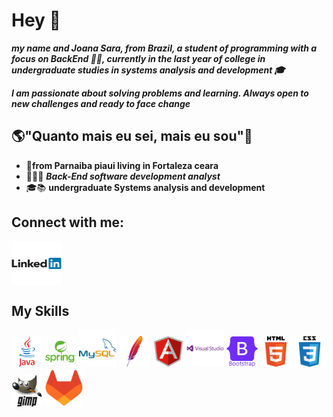 
# Hey 👋
***my name and Joana Sara, from Brazil, a student of programming with a focus on BackEnd 👩‍💻, currently in the last year of college in undergraduate studies in systems analysis and development 🎓***

***I am passionate about solving problems and learning. Always open to new challenges and ready to face change***


## 🌎"**Quanto mais eu sei, mais eu sou**"🧠

 

 - 📍**from Parnaiba piaui living in Fortaleza ceara**
 - 👩🏻‍💻 ***Back-End software development analyst***
- 🎓📚 **undergraduate Systems analysis and development**


## Connect with me:

<a href="https://www.linkedin.com/in/joana-sara-82212a197/" target="_black">
       <img align="center" alt="sara-linkedin" height="70" width="80" src="https://raw.githubusercontent.com/devicons/devicon/master/icons/linkedin/linkedin-original-wordmark.svg" style="max-width: 100%;">
       </a>

## My Skills
  <img src="https://raw.githubusercontent.com/devicons/devicon/master/icons/java/java-original-wordmark.svg" alt="rails" width="50" height="50"  style="max-width: 100%;"></img>
  <img src="https://raw.githubusercontent.com/devicons/devicon/master/icons/spring/spring-original-wordmark.svg" alt="rails" width="50" height="50" style="max-width: 100%;"></img>
    <img src="https://raw.githubusercontent.com/devicons/devicon/master/icons/mysql/mysql-original-wordmark.svg" alt="rails" width="60" height="60"  style="max-width: 100%;"></img>
   <img src="https://raw.githubusercontent.com/devicons/devicon/master/icons/apache/apache-original.svg" alt="rails" width="50" height="50"  style="max-width: 100%;"></img>
  <img src="https://raw.githubusercontent.com/devicons/devicon/master/icons/angularjs/angularjs-original.svg" alt="rails" width="50" height="50"  style="max-width: 100%;"></img>
   <img src="https://raw.githubusercontent.com/devicons/devicon/master/icons/visualstudio/visualstudio-plain-wordmark.svg" alt="rails" width="60" height="60"  style="max-width: 100%;"></img>
   <img src="https://raw.githubusercontent.com/devicons/devicon/master/icons/bootstrap/bootstrap-plain-wordmark.svg" alt="rails" width="50" height="50"  style="max-width: 100%;"></img>
  <img src="https://raw.githubusercontent.com/devicons/devicon/master/icons/html5/html5-original-wordmark.svg" alt="rails" width="50" height="50"  style="max-width: 100%;"></img>
  <img src="https://raw.githubusercontent.com/devicons/devicon/master/icons/css3/css3-original-wordmark.svg" alt="rails" width="50" height="50"  style="max-width: 100%;"></img>
   <img src="https://raw.githubusercontent.com/devicons/devicon/master/icons/gimp/gimp-original-wordmark.svg" alt="rails" width="50" height="50"  style="max-width: 100%;"></img>
   <img src="https://raw.githubusercontent.com/devicons/devicon/master/icons/gitlab/gitlab-original.svg" alt="rails" width="60" height="60"  style="max-width: 100%;"></img>
